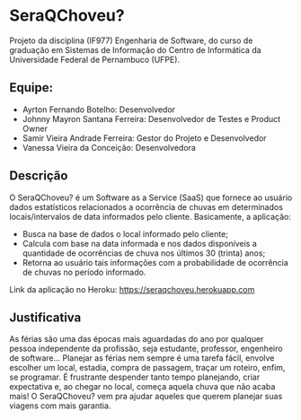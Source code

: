 # SeraQChoveu?
Projeto da disciplina (IF977) Engenharia de Software, do curso de graduação em Sistemas de Informação do Centro de Informática da Universidade Federal de Pernambuco (UFPE).

## Equipe:
* Ayrton Fernando Botelho: Desenvolvedor
* Johnny Mayron Santana Ferreira: Desenvolvedor de Testes e Product Owner
* Samir Vieira Andrade Ferreira: Gestor do Projeto e Desenvolvedor
* Vanessa Vieira da Conceição: Desenvolvedora

## Descrição
O SeraQChoveu? é um Software as a Service (SaaS) que fornece ao usuário dados estatísticos relacionados a ocorrência de chuvas em determinados locais/intervalos de data informados pelo cliente. Basicamente, a aplicação:

* Busca na base de dados o local informado pelo cliente;
* Calcula com base na data informada e nos dados disponíveis a quantidade de ocorrências de chuva nos últimos 30 (trinta) anos;
* Retorna ao usuário tais informações com a probabilidade de ocorrência de chuvas no período informado.

Link da aplicação no Heroku: https://seraqchoveu.herokuapp.com

## Justificativa
As férias são uma das épocas mais aguardadas do ano por qualquer pessoa independente da profissão, seja estudante, professor, engenheiro de software... Planejar as férias nem sempre é uma tarefa fácil, envolve escolher um local, estadia, compra de passagem, traçar um roteiro, enfim, se programar. É frustrante despender tanto tempo planejando, criar expectativa e, ao chegar no local, começa aquela chuva que não acaba mais! O SeraQChoveu? vem pra ajudar aqueles que querem planejar suas viagens com mais garantia.
